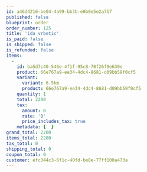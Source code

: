 ```yaml
---
id: a46d4216-be04-4a99-bb3b-e0b0e5e2a717
published: false
blueprint: order
order_number: 125
title: 'ida vrbetic'
is_paid: false
is_shipped: false
is_refunded: false
items:
  -
    id: ba5d7c40-546e-4f1f-95c8-70f26f9e630e
    product: 66e767a9-ee34-4dc4-8681-d09bb59f0cf5
    variant:
      variant: 6.5km
      product: 66e767a9-ee34-4dc4-8681-d09bb59f0cf5
    quantity: 1
    total: 2200
    tax:
      amount: 0
      rate: '0'
      price_includes_tax: true
    metadata: {  }
grand_total: 2200
items_total: 2200
tax_total: 0
shipping_total: 0
coupon_total: 0
customer: efc344c3-6f1c-40fd-be8e-77ff100a473a
---
```

